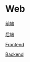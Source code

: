 # Web

[前端](/web/frontend.md)

[后端](/web/backend.md)

[Frontend](frontend.md ':include :type=markdown')

[Backend](backend.md ':include :type=markdown')
